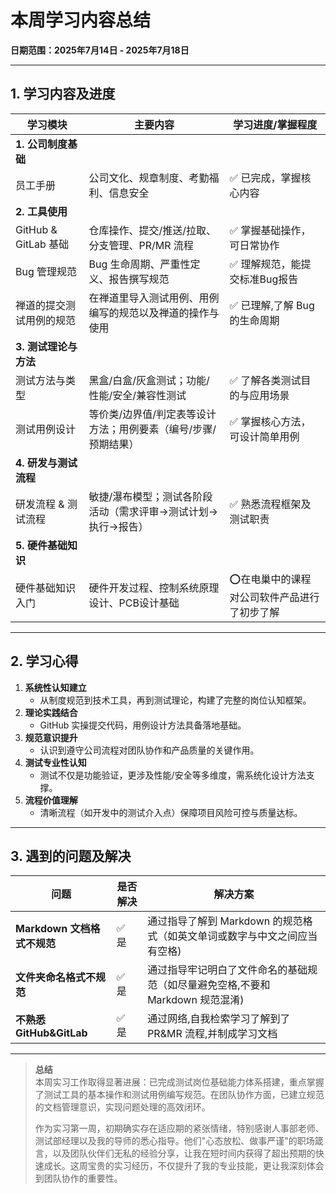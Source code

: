# 本周学习内容总结  
**日期范围：2025年7月14日 - 2025年7月18日**  

---

## 1. 学习内容及进度  

| 学习模块                 | 主要内容                                                     | 学习进度/掌握程度                           |
| ------------------------ | ------------------------------------------------------------ | ------------------------------------------- |
| **1. 公司制度基础**      |                                                              |                                             |
| 员工手册                 | 公司文化、规章制度、考勤福利、信息安全                       | ✅ 已完成，掌握核心内容                      |
| **2. 工具使用**          |                                                              |                                             |
| GitHub & GitLab 基础     | 仓库操作、提交/推送/拉取、分支管理、PR/MR 流程               | ✅ 掌握基础操作，可日常协作                  |
| Bug 管理规范             | Bug 生命周期、严重性定义、报告撰写规范                       | ✅ 理解规范，能提交标准Bug报告               |
| 禅道的提交测试用例的规范 | 在禅道里导入测试用例、用例编写的规范以及禅道的操作与使用     | ✅ 已理解,了解 Bug 的生命周期                |
| **3. 测试理论与方法**    |                                                              |                                             |
| 测试方法与类型           | 黑盒/白盒/灰盒测试；功能/性能/安全/兼容性测试                | ✅ 了解各类测试目的与应用场景                |
| 测试用例设计             | 等价类/边界值/判定表等设计方法；用例要素（编号/步骤/预期结果） | ✅ 掌握核心方法，可设计简单用例              |
| **4. 研发与测试流程**    |                                                              |                                             |
| 研发流程 & 测试流程      | 敏捷/瀑布模型；测试各阶段活动（需求评审→测试计划→执行→报告） | ✅ 熟悉流程框架及测试职责                    |
| **5. 硬件基础知识**      |                                                              |                                             |
| 硬件基础知识入门         | 硬件开发过程、控制系统原理设计、PCB设计基础                  | ⭕在电巢中的课程对公司软件产品进行了初步了解 |

---

## 2. 学习心得  
1. **系统性认知建立**  
   - 从制度规范到技术工具，再到测试理论，构建了完整的岗位认知框架。  
2. **理论实践结合**  
   - GitHub 实操提交代码，用例设计方法具备落地基础。  
3. **规范意识提升**  
   - 认识到遵守公司流程对团队协作和产品质量的关键作用。  
4. **测试专业性认知**  
   - 测试不仅是功能验证，更涉及性能/安全等多维度，需系统化设计方法支撑。  
5. **流程价值理解**  
   - 清晰流程（如开发中的测试介入点）保障项目风险可控与质量达标。  

---

## 3. 遇到的问题及解决  
| 问题                        | 是否解决 | 解决方案                                                     |
| --------------------------- | -------- | ------------------------------------------------------------ |
| **Markdown 文档格式不规范** | ✅ 是     | 通过指导了解到 Markdown 的规范格式（如英文单词或数字与中文之间应当有空格) |
| **文件夹命名格式不规范**    | ✅ 是     | 通过指导牢记明白了文件命名的基础规范（如尽量避免空格,不要和 Markdown 规范混淆) |
| **不熟悉 GitHub&GitLab**    | ✅ 是     | 通过网络,自我检索学习了解到了 PR&MR 流程,并制成学习文档      |



---

> **总结**  
>本周实习工作取得显著进展：已完成测试岗位基础能力体系搭建，重点掌握了测试工具的基本操作和测试用例编写规范。在团队协作方面，已建立规范的文档管理意识，实现问题处理的高效闭环。
>
> 作为实习第一周，初期确实存在适应期的紧张情绪，特别感谢人事部老师、测试部经理以及我的导师的悉心指导。他们"心态放松、做事严谨"的职场箴言，以及团队伙伴们无私的经验分享，让我在短时间内获得了超出预期的快速成长。这周宝贵的实习经历，不仅提升了我的专业技能，更让我深刻体会到团队协作的重要性。
